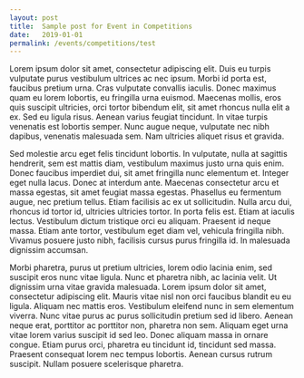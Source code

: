 ```yaml
---
layout: post
title:  Sample post for Event in Competitions
date:   2019-01-01
permalink: /events/competitions/test
---
```


Lorem ipsum dolor sit amet, consectetur adipiscing elit. Duis eu turpis vulputate purus vestibulum ultrices ac nec ipsum. Morbi id porta est, faucibus pretium urna. Cras vulputate convallis iaculis. Donec maximus quam eu lorem lobortis, eu fringilla urna euismod. Maecenas mollis, eros quis suscipit ultricies, orci tortor bibendum elit, sit amet rhoncus nulla elit a ex. Sed eu ligula risus. Aenean varius feugiat tincidunt. In vitae turpis venenatis est lobortis semper. Nunc augue neque, vulputate nec nibh dapibus, venenatis malesuada sem. Nam ultricies aliquet risus et gravida.

Sed molestie arcu eget felis tincidunt lobortis. In vulputate, nulla at sagittis hendrerit, sem est mattis diam, vestibulum maximus justo urna quis enim. Donec faucibus imperdiet dui, sit amet fringilla nunc elementum et. Integer eget nulla lacus. Donec at interdum ante. Maecenas consectetur arcu et massa egestas, sit amet feugiat massa egestas. Phasellus eu fermentum augue, nec pretium tellus. Etiam facilisis ac ex ut sollicitudin. Nulla arcu dui, rhoncus id tortor id, ultricies ultricies tortor. In porta felis est. Etiam at iaculis lectus. Vestibulum dictum tristique orci eu aliquam. Praesent id neque massa. Etiam ante tortor, vestibulum eget diam vel, vehicula fringilla nibh. Vivamus posuere justo nibh, facilisis cursus purus fringilla id. In malesuada dignissim accumsan.

Morbi pharetra, purus ut pretium ultricies, lorem odio lacinia enim, sed suscipit eros nunc vitae ligula. Nunc et pharetra nibh, ac lacinia velit. Ut dignissim urna vitae gravida malesuada. Lorem ipsum dolor sit amet, consectetur adipiscing elit. Mauris vitae nisl non orci faucibus blandit eu eu ligula. Aliquam nec mattis eros. Vestibulum eleifend nunc in sem elementum viverra. Nunc vitae purus ac purus sollicitudin pretium sed id libero. Aenean neque erat, porttitor ac porttitor non, pharetra non sem. Aliquam eget urna vitae lorem varius suscipit id sed leo. Donec aliquam massa in ornare congue. Etiam purus orci, pharetra eu tincidunt id, tincidunt sed massa. Praesent consequat lorem nec tempus lobortis. Aenean cursus rutrum suscipit. Nullam posuere scelerisque pharetra.
